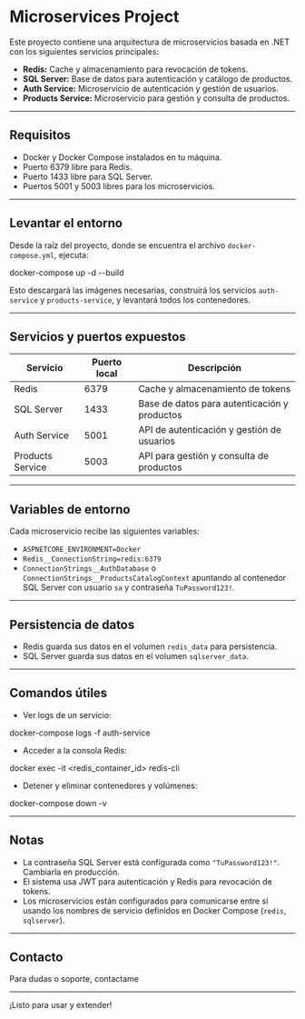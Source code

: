 # Microservices Project

Este proyecto contiene una arquitectura de microservicios basada en .NET con los siguientes servicios principales:

- **Redis:** Cache y almacenamiento para revocación de tokens.
- **SQL Server:** Base de datos para autenticación y catálogo de productos.
- **Auth Service:** Microservicio de autenticación y gestión de usuarios.
- **Products Service:** Microservicio para gestión y consulta de productos.

---

## Requisitos

- Docker y Docker Compose instalados en tu máquina.
- Puerto 6379 libre para Redis.
- Puerto 1433 libre para SQL Server.
- Puertos 5001 y 5003 libres para los microservicios.

---

## Levantar el entorno

Desde la raíz del proyecto, donde se encuentra el archivo `docker-compose.yml`, ejecuta:

docker-compose up -d --build


Esto descargará las imágenes necesarias, construirá los servicios `auth-service` y `products-service`, y levantará todos los contenedores.

---

## Servicios y puertos expuestos

| Servicio        | Puerto local | Descripción                               |
|-----------------|--------------|-------------------------------------------|
| Redis           | 6379         | Cache y almacenamiento de tokens          |
| SQL Server      | 1433         | Base de datos para autenticación y productos |
| Auth Service    | 5001         | API de autenticación y gestión de usuarios |
| Products Service| 5003         | API para gestión y consulta de productos  |

---

## Variables de entorno

Cada microservicio recibe las siguientes variables:

- `ASPNETCORE_ENVIRONMENT=Docker`
- `Redis__ConnectionString=redis:6379`
- `ConnectionStrings__AuthDatabase` o `ConnectionStrings__ProductsCatalogContext` apuntando al contenedor SQL Server con usuario `sa` y contraseña `TuPassword123!`.

---

## Persistencia de datos

- Redis guarda sus datos en el volumen `redis_data` para persistencia.
- SQL Server guarda sus datos en el volumen `sqlserver_data`.

---

## Comandos útiles

- Ver logs de un servicio:

docker-compose logs -f auth-service


- Acceder a la consola Redis:

docker exec -it <redis_container_id> redis-cli


- Detener y eliminar contenedores y volúmenes:

docker-compose down -v


---

## Notas

- La contraseña SQL Server está configurada como `"TuPassword123!"`. Cambiarla en producción.
- El sistema usa JWT para autenticación y Redis para revocación de tokens.
- Los microservicios están configurados para comunicarse entre sí usando los nombres de servicio definidos en Docker Compose (`redis`, `sqlserver`).

---

## Contacto

Para dudas o soporte, contactame

---

¡Listo para usar y extender!


